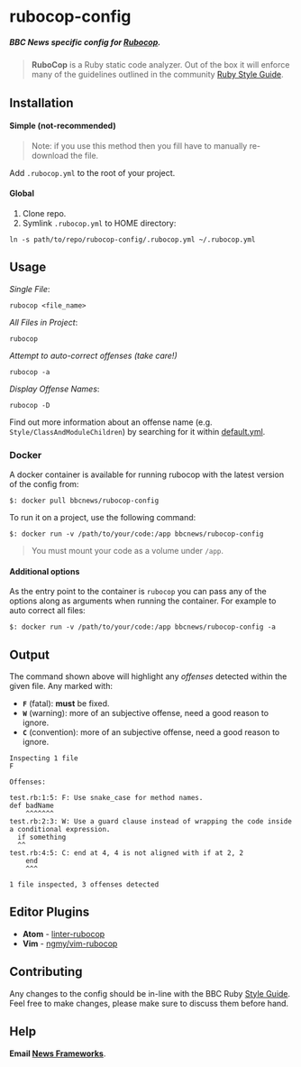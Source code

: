 # rubocop-config

##### BBC News specific config for [Rubocop](https://github.com/bbatsov/rubocop).

> **RuboCop** is a Ruby static code analyzer. Out of the box it will enforce many of the guidelines outlined in the community [Ruby Style Guide](https://github.com/bbatsov/ruby-style-guide).

## Installation

#### Simple (not-recommended)

> Note: if you use this method then you fill have to manually re-download the file.

Add `.rubocop.yml` to the root of your project.

#### Global

1. Clone repo.
2. Symlink `.rubocop.yml` to HOME directory:

```
ln -s path/to/repo/rubocop-config/.rubocop.yml ~/.rubocop.yml
```

## Usage


*Single File*:
```
rubocop <file_name>
```

*All Files in Project*:
```
rubocop
```

*Attempt to auto-correct offenses (take care!)*
```
rubocop -a
```

*Display Offense Names*:
```
rubocop -D
```

Find out more information about an offense name (e.g. `Style/ClassAndModuleChildren`) by searching for it within [default.yml](https://github.com/bbatsov/rubocop/blob/master/config/default.yml).

### Docker

A docker container is available for running rubocop with the latest version of the config from:

`$: docker pull bbcnews/rubocop-config`

To run it on a project, use the following command:

`$: docker run -v /path/to/your/code:/app bbcnews/rubocop-config`

> You must mount your code as a volume under `/app`.

#### Additional options

As the entry point to the container is `rubocop` you can pass any of the options along as arguments 
when running the container. For example to auto correct all files:

`$: docker run -v /path/to/your/code:/app bbcnews/rubocop-config -a`

## Output

The command shown above will highlight any *offenses* detected within the given file. Any marked with:

- **`F`** (fatal): **must** be fixed.
- **`W`** (warning): more of an subjective offense, need a good reason to ignore.
- **`C`** (convention): more of an subjective offense, need a good reason to ignore.

```
Inspecting 1 file
F

Offenses:

test.rb:1:5: F: Use snake_case for method names.
def badName
    ^^^^^^^
test.rb:2:3: W: Use a guard clause instead of wrapping the code inside a conditional expression.
  if something
  ^^
test.rb:4:5: C: end at 4, 4 is not aligned with if at 2, 2
    end
    ^^^

1 file inspected, 3 offenses detected
```

## Editor Plugins

* **Atom** - [linter-rubocop](https://atom.io/packages/linter-rubocop)
* **Vim** - [ngmy/vim-rubocop](https://github.com/ngmy/vim-rubocop)

## Contributing

Any changes to the config should be in-line with the BBC Ruby [Style Guide](https://github.com/BBC-News/responsive-news/wiki/Style-Guide:-Ruby). Feel free to make changes, please make sure to discuss them before hand.

## Help

**Email [News Frameworks](mailto:digitalnewsframeworksteam@bbc.co.uk)**.
